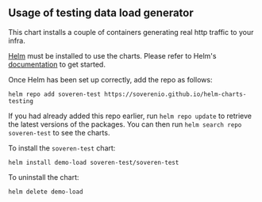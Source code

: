 ## Usage of testing data load generator

This chart installs a couple of containers generating real http traffic to your infra. 

[Helm](https://helm.sh) must be installed to use the charts.  Please refer to
Helm's [documentation](https://helm.sh/docs) to get started.

Once Helm has been set up correctly, add the repo as follows:

    helm repo add soveren-test https://soverenio.github.io/helm-charts-testing

If you had already added this repo earlier, run `helm repo update` to retrieve
the latest versions of the packages.  You can then run `helm search repo
soveren-test` to see the charts.

To install the `soveren-test` chart:

    helm install demo-load soveren-test/soveren-test

To uninstall the chart:

    helm delete demo-load
